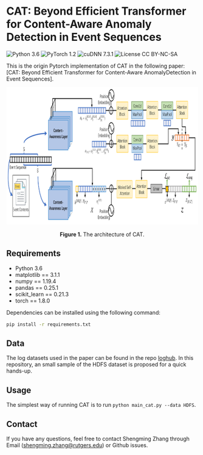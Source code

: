 # CAT: Beyond Efficient Transformer for Content-Aware Anomaly Detection in Event Sequences
![Python 3.6](https://img.shields.io/badge/python-3.6-green.svg?style=plastic)
![PyTorch 1.2](https://img.shields.io/badge/PyTorch%20-%23EE4C2C.svg?style=plastic)
![cuDNN 7.3.1](https://img.shields.io/badge/cudnn-7.3.1-green.svg?style=plastic)
![License CC BY-NC-SA](https://img.shields.io/badge/license-CC_BY--NC--SA--green.svg?style=plastic)

This is the origin Pytorch implementation of CAT in the following paper: 
[CAT: Beyond Efficient Transformer for Content-Aware AnomalyDetection in Event Sequences].

<p align="center">
<img src=".\img\Architecture.PNG" height = "360" alt="" align=center />
<br><br>
<b>Figure 1.</b> The architecture of CAT.
</p>

## Requirements

- Python 3.6
- matplotlib == 3.1.1
- numpy == 1.19.4
- pandas == 0.25.1
- scikit_learn == 0.21.3
- torch == 1.8.0

Dependencies can be installed using the following command:
```bash
pip install -r requirements.txt
```

## Data

The log datasets used in the paper can be found in the repo [loghub](https://github.com/logpai/loghub).
In this repository, an small sample of the HDFS dataset is proposed for a quick hands-up.


## Usage

The simplest way of running CAT is to run `python main_cat.py --data HDFS`.


## Contact
If you have any questions, feel free to contact Shengming Zhang through Email (shengming.zhang@rutgers.edu) or Github issues.
